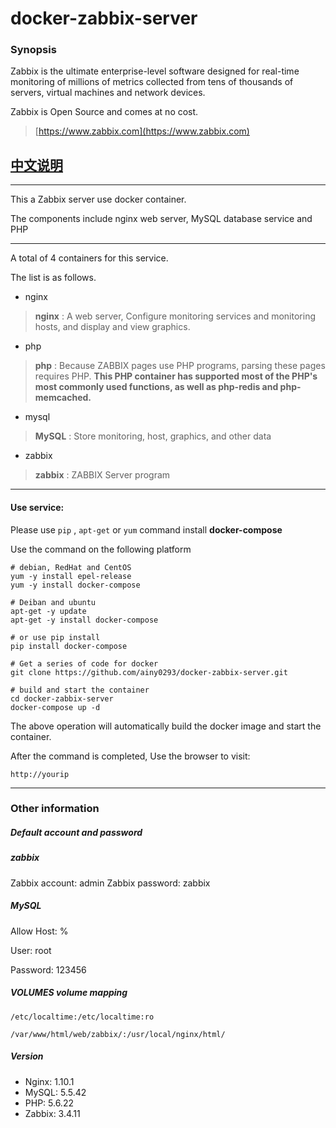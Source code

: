 # docker-zabbix-server

### Synopsis

Zabbix is the ultimate enterprise-level software designed for real-time monitoring of millions of metrics collected from tens of thousands of servers, virtual machines and network devices.  

Zabbix is Open Source and comes at no cost.

> [https://www.zabbix.com](https://www.zabbix.com)

## [中文说明](https://github.com/ainy0293/docker-zabbix-server/tree/master/zh_cn)

***

This a Zabbix server use docker container.

The components include nginx web server,  MySQL database service and  PHP

***

A total of 4 containers for this service. 

The list is as follows.

 - nginx

> **nginx** : A web server, Configure monitoring services and monitoring hosts, and display and view graphics.

 - php

> **php** : Because ZABBIX pages use PHP programs, parsing these pages requires PHP.  **This PHP container has supported most of the PHP's most commonly used functions, as well as php-redis and php-memcached.**

 - mysql

 > **MySQL** : Store monitoring, host, graphics, and other data

  - zabbix

> **zabbix** : ZABBIX Server program

***

#### Use service:

Please use ```pip``` , ```apt-get``` or ```yum``` command install **docker-compose**

Use the command on the following platform

	# debian, RedHat and CentOS 
	yum -y install epel-release
	yum -y install docker-compose

	# Deiban and ubuntu
	apt-get -y update
	apt-get -y install docker-compose

	# or use pip install
	pip install docker-compose

	# Get a series of code for docker
	git clone https://github.com/ainy0293/docker-zabbix-server.git

	# build and start the container
	cd docker-zabbix-server
	docker-compose up -d

The above operation will automatically build the docker image and start the container.

After the command is completed, Use the browser to visit: 

	http://yourip

***

### Other information  

##### Default account and password

##### zabbix

Zabbix account: admin
Zabbix password: zabbix 

##### MySQL 
Allow Host: %

User: root

Password: 123456

##### VOLUMES volume mapping

	/etc/localtime:/etc/localtime:ro

	/var/www/html/web/zabbix/:/usr/local/nginx/html/

##### Version

 - Nginx: 1.10.1
 - MySQL: 5.5.42
 - PHP: 5.6.22
 - Zabbix: 3.4.11
